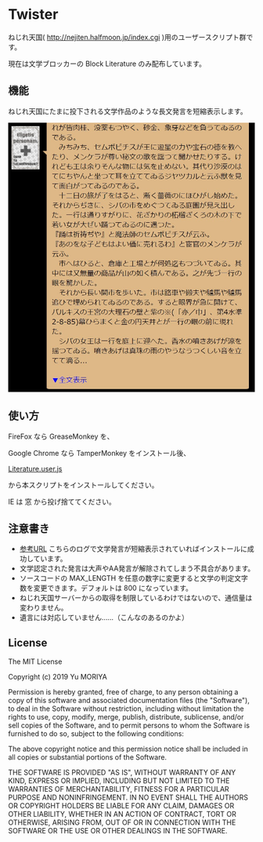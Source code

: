 Twister
=========

ねじれ天国( http://nejiten.halfmoon.jp/index.cgi )用のユーザースクリプト群です。

現在は文学ブロッカーの Block Literature のみ配布しています。

機能
---------

ねじれ天国にたまに投下される文学作品のような長文発言を短縮表示します。

![screen shot](https://github.com/y-moriya/Twister/raw/master/img/literature.jpg)

使い方
---------
FireFox なら GreaseMonkey を、

Google Chrome なら TamperMonkey をインストール後、

[Literature.user.js](https://github.com/y-moriya/Twister/raw/master/literature.user.js)

から本スクリプトをインストールしてください。

IE は 窓 から投げ捨ててください。

注意書き
--------
- [参考URL](http://nejiten.halfmoon.jp/index.cgi?vid=15085&type=watch&date=8) こちらのログで文学発言が短縮表示されていればインストールに成功しています。
- 文学認定された発言は大声やAA発言が解除されてしまう不具合があります。
- ソースコードの MAX_LENGTH を任意の数字に変更すると文学の判定文字数を変更できます。デフォルトは 800 になっています。
- ねじれ天国サーバーからの取得を制限しているわけではないので、通信量は変わりません。
- 遺言には対応していません……（こんなのあるのかよ）

License
---------

The MIT License

Copyright (c) 2019 Yu MORIYA

Permission is hereby granted, free of charge, to any person obtaining a copy
of this software and associated documentation files (the "Software"), to deal
in the Software without restriction, including without limitation the rights
to use, copy, modify, merge, publish, distribute, sublicense, and/or sell
copies of the Software, and to permit persons to whom the Software is
furnished to do so, subject to the following conditions:

The above copyright notice and this permission notice shall be included in
all copies or substantial portions of the Software.

THE SOFTWARE IS PROVIDED "AS IS", WITHOUT WARRANTY OF ANY KIND, EXPRESS OR
IMPLIED, INCLUDING BUT NOT LIMITED TO THE WARRANTIES OF MERCHANTABILITY,
FITNESS FOR A PARTICULAR PURPOSE AND NONINFRINGEMENT. IN NO EVENT SHALL THE
AUTHORS OR COPYRIGHT HOLDERS BE LIABLE FOR ANY CLAIM, DAMAGES OR OTHER
LIABILITY, WHETHER IN AN ACTION OF CONTRACT, TORT OR OTHERWISE, ARISING FROM,
OUT OF OR IN CONNECTION WITH THE SOFTWARE OR THE USE OR OTHER DEALINGS IN
THE SOFTWARE.
